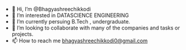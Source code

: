 - 👋 Hi, I’m @Bhagyashreechikkodi
- 👀 I’m interested in DATASCIENCE ENGINEERING
- 🌱 I’m currently persuing B.Tech , undergraduate.
- 💞️ I’m looking to collaborate with many of the companies and tasks or projects.
- 📫 How to reach me bhagyashreechikkodi0@gmail.com

<!---
Bhagyashreechikkodi/Bhagyashreechikkodi is a ✨ special ✨ repository because its `README.md` (this file) appears on your GitHub profile.
You can click the Preview link to take a look at your changes.
--->
